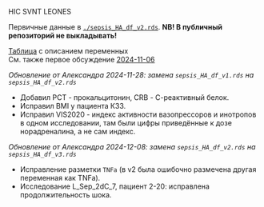 HIC SVNT LEONES  

Первичные данные в [`./sepsis_HA_df_v2.rds`](./sepsis_HA_df_v2.rds). **NB! В публичный репозиторий не выкладывать!** 

[Таблица](https://docs.google.com/spreadsheets/d/1JEfnJZFx2pK3pMUI9cX7lLq3mo57EgAEHiau3Lq5CVY/) с описанием переменных  
См. также первое обсуждение [2024-11-06](../discussions/2024-11-06.md#переменные)  

*Обновление от Александра 2024-11-28: замена `sepsis_HA_df_v1.rds` на `sepsis_HA_df_v2.rds`*  
- Добавил PCT - прокальцитонин, СRB - С-реактивный белок.  
- Исправил BMI у пациента К33.  
- Исправил VIS2020 - индекс активности вазопрессоров и инотропов в одном исследовании, там были цифры приведённые к дозе норадреналина, а не сам индекс.  

*Обновление от Александра 2024-12-08: замена `sepsis_HA_df_v2.rds` на `sepsis_HA_df_v3.rds`*  
- Исправление разметки `TNFa` (в v2 была ошибочно размечена другая переменная как TNFa).  
- Исследование L_Sep_2dC_7, пациент 2-20: исправлена продолжительность шока.  
